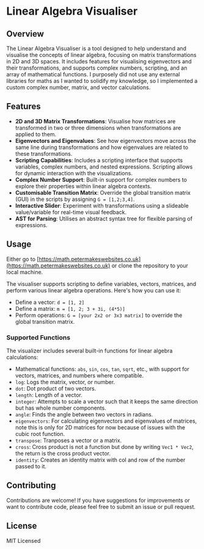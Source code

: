 # Linear Algebra Visualiser

## Overview

The Linear Algebra Visualiser is a tool designed to help understand and visualise the concepts of linear algebra, focusing on matrix transformations in 2D and 3D spaces. It includes features for visualising eigenvectors and their transformations, and supports complex numbers, scripting, and an array of mathematical functions. I purposely did not use any external libraries for maths as I wanted to solidify my knowledge, so I implemented a custom complex number, matrix, and vector calculations.

## Features

- **2D and 3D Matrix Transformations**: Visualise how matrices are transformed in two or three dimensions when transformations are applied to them.
- **Eigenvectors and Eigenvalues**: See how eigenvectors move across the same line during transformations and how eigenvalues are related to these transformations.
- **Scripting Capabilities**: Includes a scripting interface that supports variables, complex numbers, and nested expressions. Scripting allows for dynamic interaction with the visualizations.
- **Complex Number Support**: Built-in support for complex numbers to explore their properties within linear algebra contexts.
- **Customisable Transition Matrix**: Override the global transition matrix (GUI) in the scripts by assigning `G = [1,2;3,4]`.
- **Interactive Slider**: Experiment with transformations using a slideable value/variable for real-time visual feedback.
- **AST for Parsing**: Utilises an abstract syntax tree for flexible parsing of expressions.

## Usage

Either go to [https://math.petermakeswebsites.co.uk](https://math.petermakeswebsites.co.uk) or clone the repository to your local machine.

The visualiser supports scripting to define variables, vectors, matrices, and perform various linear algebra operations. Here's how you can use it:

- Define a vector: `d = [1, 2]`
- Define a matrix: `m = [1, 2; 3 + 3i, (4*5)]`
- Perform operations: `G = [your 2x2 or 3x3 matrix]` to override the global transition matrix.

### Supported Functions

The visualizer includes several built-in functions for linear algebra calculations:

- Mathematical functions: `abs`, `sin`, `cos`, `tan`, `sqrt`, etc., with support for vectors, matrices, and numbers where compatible.
- `log`: Logs the matrix, vector, or number.
- `dot`: Dot product of two vectors.
- `length`: Length of a vector.
- `integer`: Attempts to scale a vector such that it keeps the same direction but has whole number components.
- `angle`: Finds the angle between two vectors in radians.
- `eigenvectors`: For calculating eigenvectors and eigenvalues of matrices, note this is only for 2D matrices for now because of issues with the cubic root function.
- `transpose`: Tranposes a vector or a matrix.
- `cross`: Cross product is not a function but done by writing `Vec1 * Vec2`, the return is the cross product vector.
- `identity`: Creates an identity matrix with col and row of the number passed to it.

## Contributing

Contributions are welcome! If you have suggestions for improvements or want to contribute code, please feel free to submit an issue or pull request.

## License

MIT Licensed
